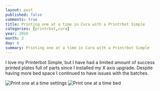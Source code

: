 ```yaml
---
layout: post
published: false
comments: true
title: Printing one at a time in Cura with a Printrbot Simple
categories: [printrbot,cura]
year: 2016
month: 2
day: 8
summary: Printing one at a time in Cura with a Printrbot Simple
---
```


I love my Printerbot Simple, but I have had a limited amount of success printed plates full of parts since I installed my X axis upgrade.  Despite having more bed space I continued to have issues with the batches. 

<img alt="Print one at a time settings" src="//garthvh.com/assets/img/printrbot/print_one_settings.png" class="img-responsive img-rounded" />

<img alt="Print one at a time bed" src="//garthvh.com/assets/img/printrbot/print_one_bed.png" class="img-responsive img-rounded" />